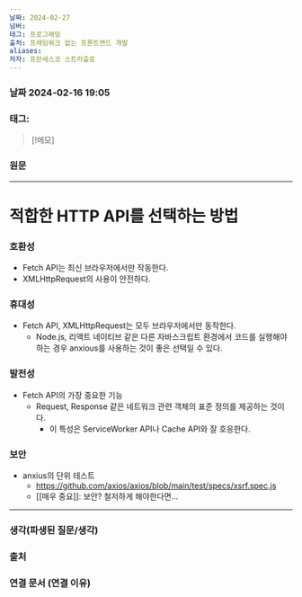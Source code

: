 ```yaml
---
날짜: 2024-02-27
넘버: 
태그: 프로그래밍
출처: 프레임워크 없는 프론트엔드 개발
aliases: 
저자: 프란세스코 스트라츨로
---
```

### 날짜  2024-02-16 19:05

### 태그:

>[!메모]
>

### 원문
---
# 적합한 HTTP API를 선택하는 방법
### 호환성
- Fetch API는 최신 브라우저에서만 작동한다.
- XMLHttpRequest의 사용이 안전하다.
### 휴대성
- Fetch API, XMLHttpRequest는 모두 브라우저에서만 동작한다.
	- Node.js, 리액트 네이티브 같은 다른 자바스크립트 환경에서 코드를 실행해야 하는 경우 anxious를 사용하는 것이 좋은 선택일 수 있다.
### 발전성
- Fetch API의 가장 중요한 기능
	- Request, Response 같은 네트워크 관련 객체의 표준 정의를 제공하는 것이다.
		- 이 특성은 ServiceWorker API나 Cache API와 잘 호응한다.
### 보안
- anxius의 단위 테스트
	- https://github.com/axios/axios/blob/main/test/specs/xsrf.spec.js
	- [[매우 중요]]: 보안? 철저하게 해야한다면...
---
### 생각(파생된 질문/생각)

### 출처

### 연결 문서 (연결 이유)
